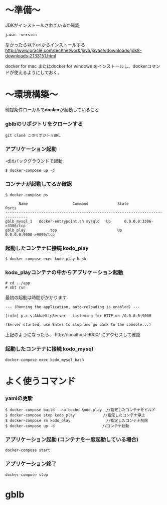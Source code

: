 # ～準備～
JDKがインストールされているか確認
```
javac -version
```
なかったら以下urlからインストールする<br>
http://www.oracle.com/technetwork/java/javase/downloads/jdk8-downloads-2133151.html

docker for mac またはdocker for windows
をインストールし、dockerコマンドが使えるようにしておく。

# ～環境構築～
前提条件ローカルで**docker**が起動していること<br>

### gblbのリポジトリをクローンする
    git clone このリポジトリURL
### アプリケーション起動 
-dはバックグラウンドで起動

    $ docker-compose up -d
### コンテナが起動してるか確認
```
$ docker-compose ps

      Name                    Command             State           Ports
--------------------------------------------------------------------------------
gblb_mysql_1   docker-entrypoint.sh mysqld   Up      0.0.0.0:3306->3306/tcp
gblb_play           top                           Up      0.0.0.0:9000->9000/tcp
```

### 起動したコンテナに接続 kodo_play
    $ docker-compose exec kodo_play bash
### kodo_playコンテナの中からアプリケーション起動
```
# cd ../app
# sbt run
```
最初の起動は時間がかかります
```$xslt
--- (Running the application, auto-reloading is enabled) ---

[info] p.c.s.AkkaHttpServer - Listening for HTTP on /0.0.0.0:9000

(Server started, use Enter to stop and go back to the console...)
```
上記のようになったら、 http://localhost:9000/ にアクセスして確認

### 起動したコンテナに接続 kodo_mysql
    docker-compose exec kodo_mysql bash


# よく使うコマンド
### yamlの更新
```
$ docker-compose build --no-cache kodo_play  //指定したコンテナをビルド
$ docker-compose stop kodo_play　　　　　　　 //指定したコンテナ停止　
$ docker-compose rm kodo_play                //指定したコンテナ削除
$ docker-compose up -d　　　　　　　　　　　   //コンテナ起動
```

### アプリケーション起動 (コンテナを一度起動している場合)
    
    docker-compose start
### アプリケーション終了
    
    docker-compose stop






# gblb
